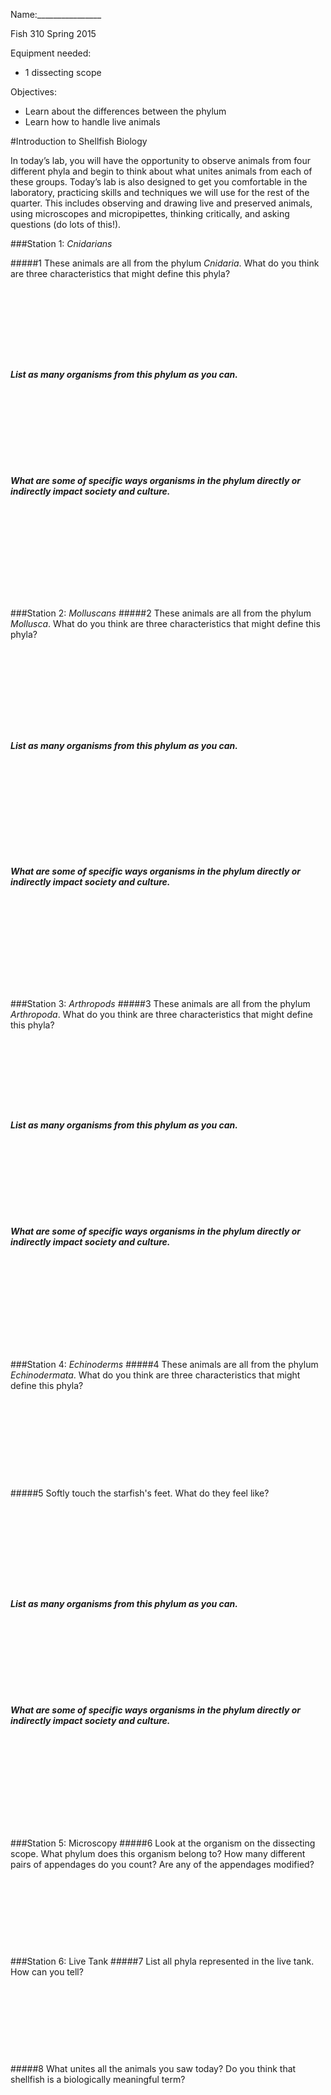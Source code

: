Name:________________

Fish 310 Spring 2015


Equipment needed:

- 1 dissecting scope

Objectives: 

- Learn about the differences between the phylum
- Learn how to handle live animals

#Introduction to Shellfish Biology 
				
In today’s lab, you will have the opportunity to observe animals from four different phyla and begin to think about what unites animals from each of these groups.  Today’s lab is also designed to get you comfortable in the laboratory, practicing skills and techniques we will use for the rest of the quarter.  This includes observing and drawing live and preserved animals, using microscopes and micropipettes, thinking critically, and asking questions (do lots of this!).  

###Station 1: *Cnidarians*
	
#####1 These animals are all from the phylum *Cnidaria*.  What do you think are three characteristics that might define this phyla? 
&nbsp;

&nbsp;

&nbsp;

&nbsp;

&nbsp;

##### List as many organisms from this phylum as you can.

&nbsp;

&nbsp;

&nbsp;

&nbsp;

<div style="page-break-after: always;"></div>

##### What are some of specific ways organisms in the phylum directly or indirectly impact society and culture.

&nbsp;

&nbsp;

&nbsp;

&nbsp;

&nbsp;



###Station 2: *Molluscans*
#####2 These animals are all from the phylum *Mollusca*.  What do you think are three characteristics that might define this phyla?  
&nbsp;

&nbsp;

&nbsp;

&nbsp;

&nbsp;
##### List as many organisms from this phylum as you can.

&nbsp;

&nbsp;

&nbsp;

&nbsp;

&nbsp;

##### What are some of specific ways organisms in the phylum directly or indirectly impact society and culture.

&nbsp;

&nbsp;

&nbsp;

&nbsp;

&nbsp;


###Station 3: *Arthropods*
#####3 These animals are all from the phylum *Arthropoda*.  What do you think are three characteristics that might define this phyla? 
&nbsp;

&nbsp;

&nbsp;

&nbsp;

&nbsp;
##### List as many organisms from this phylum as you can.

&nbsp;

&nbsp;

&nbsp;

&nbsp;

##### What are some of specific ways organisms in the phylum directly or indirectly impact society and culture.

&nbsp;

&nbsp;

&nbsp;

&nbsp;

&nbsp;


###Station 4: *Echinoderms*
#####4 These animals are all from the phylum *Echinodermata*.  What do you think are three characteristics that might define this phyla?  
&nbsp;

&nbsp;

&nbsp;

&nbsp;

&nbsp;

#####5 Softly touch the starfish's feet.  What do they feel like?  
&nbsp;

&nbsp;

&nbsp;

&nbsp;

&nbsp;
##### List as many organisms from this phylum as you can.

&nbsp;

&nbsp;

&nbsp;

&nbsp;

##### What are some of specific ways organisms in the phylum directly or indirectly impact society and culture.

&nbsp;

&nbsp;

&nbsp;

&nbsp;

&nbsp;


###Station 5: Microscopy
#####6 Look at the organism on the dissecting scope. What phylum does this organism belong to? How many different pairs of appendages do you count?  Are any of the appendages modified? 
&nbsp;

&nbsp;

&nbsp;

&nbsp;

&nbsp;

###Station 6: Live Tank
#####7 List all phyla represented in the live tank. How can you tell?
&nbsp;

&nbsp;

&nbsp;

&nbsp;

&nbsp;

#####8 What unites all the animals you saw today?  Do you think that shellfish is a biologically meaningful term? 
&nbsp;

&nbsp;

&nbsp;

&nbsp;

&nbsp;


